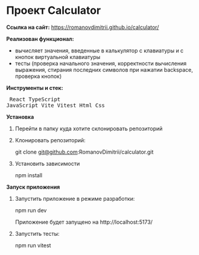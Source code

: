# Проект Calculator

**Ссылка на сайт:** 
https://romanovdimitrii.github.io/calculator/

**Реализован функционал:**

- вычисляет значения, введенные в калькулятор c клавиатуры и с кнопок виртуальной клавиатуры
- тесты (проверка начального значения, корректности вычисления выражения, стирания последних символов при нажатии backspace, проверка кнопок)

**Инструменты и стек:** <pre> React TypeScript JavaScript Vite Vitest Html Css </pre>

**Установка**

1. Перейти в папку куда хотите склонировать репозиторий

2. Клонировать репозиторий:

   git clone git@github.com:RomanovDimitrii/calculator.git

3. Установить зависимости

   npm install

**Запуск приложения**

1. Запустить приложение в режиме разработки:

   npm run dev

   Приложение будет запущено на http://localhost:5173/

2. Запустить тесты:

   npm run vitest
